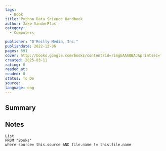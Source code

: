 ```yaml
---
tags:
  - Book
title: Python Data Science Handbook 
author: Jake VanderPlas
category: 
  - Computers

publisher: "O'Reilly Media, Inc."
publishdate: 2022-12-06
pages: 591
cover: http://books.google.com/books/content?id=rimgEAAAQBAJ&printsec=frontcover&img=1&zoom=1&edge=curl&source=gbs_api
created: 2025-03-11
rating: 0
readed_at: 
readed: 0
status: To Do
source: 
language: eng
---
```

## Summary


## Notes
```dataview
List 
FROM "Books"
where source= this.source AND file.name != this.file.name
```